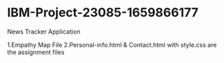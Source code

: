 # IBM-Project-23085-1659866177
News Tracker Application

1.Empathy Map File
2.Personal-info.html & Contact.html with style.css are the assignment files 
